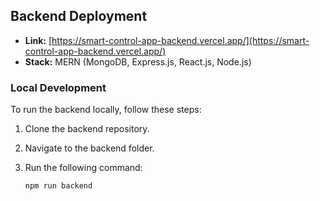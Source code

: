 ## Backend Deployment

- **Link:** [https://smart-control-app-backend.vercel.app/](https://smart-control-app-backend.vercel.app/)
- **Stack:** MERN (MongoDB, Express.js, React.js, Node.js)

### Local Development

To run the backend locally, follow these steps:

1. Clone the backend repository.
2. Navigate to the backend folder.
3. Run the following command:

   ```bash
   npm run backend
